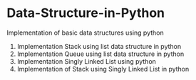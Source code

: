 # Data-Structure-in-Python
Implementation of basic data structures using python

1. Implementation Stack using list data structure in python
2. Implementation Queue using list data structure in python
3. Implementation Singly Linked List using python
4. Implementation of Stack using Singly Linked List in python
